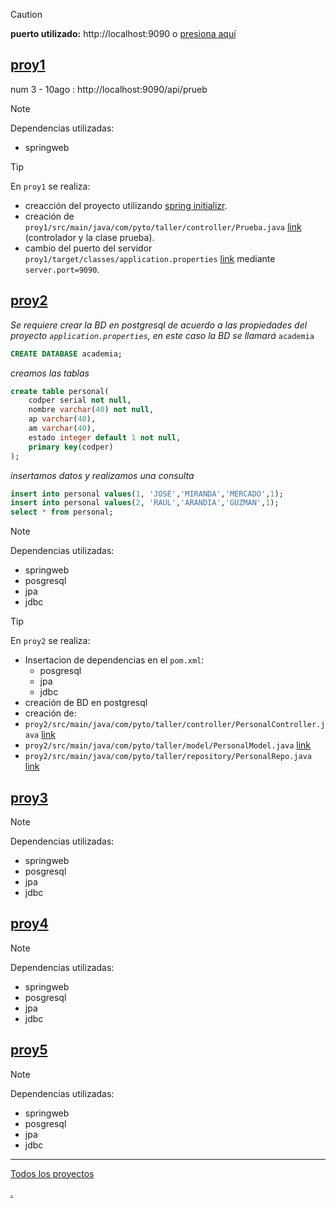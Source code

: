 > [!CAUTION]
>**puerto utilizado:** http://localhost:9090 o [presiona aquí](http://localhost:9090)

## [proy1](/proy1)
num 3 - 10ago : http://localhost:9090/api/prueb
> [!NOTE]
> Dependencias utilizadas:
> - springweb

> [!TIP]
> En `proy1` se realiza:
> - creacción del proyecto utilizando [spring initializr](https://start.spring.io/).
> - creación de `proy1/src/main/java/com/pyto/taller/controller/Prueba.java` [link](proy1/src/main/java/com/pyto/taller/controller/Prueba.java) (controlador y la clase prueba).
> - cambio del puerto del servidor `proy1/target/classes/application.properties` [link](proy1/target/classes/application.properties) mediante `server.port=9090`.

## [proy2](/proy2)
*Se requiere crear la BD en postgresql de acuerdo a las propiedades del proyecto `application.properties`, en este caso la BD se llamará* `academia`
```sql
CREATE DATABASE academia;
```
*creamos las tablas*
```sql
create table personal(
	codper serial not null,
	nombre varchar(40) not null,
	ap varchar(40),
	am varchar(40),
	estado integer default 1 not null,
	primary key(codper)
);
```
*insertamos datos y realizamos una consulta*
```sql
insert into personal values(1, 'JOSE','MIRANDA','MERCADO',1);
insert into personal values(2, 'RAUL','ARANDIA','GUZMAN',1);
select * from personal;
```
> [!NOTE]
> Dependencias utilizadas:
> - springweb
> - posgresql
> - jpa
> - jdbc

> [!TIP]
> En `proy2` se realiza:
> - Insertacion de dependencias en el `pom.xml`:
> 	- posgresql
> 	- jpa
> 	- jdbc
>  - creación de BD en postgresql
>  - creación de:
>  	- `proy2/src/main/java/com/pyto/taller/controller/PersonalController.java` [link](proy2/src/main/java/com/pyto/taller/controller/PersonalController.java)
>  	- `proy2/src/main/java/com/pyto/taller/model/PersonalModel.java` [link](proy2/src/main/java/com/pyto/taller/model/PersonalModel.java)
>  	- `proy2/src/main/java/com/pyto/taller/repository/PersonalRepo.java` [link](proy2/src/main/java/com/pyto/taller/repository/PersonalRepo.java)

## [proy3](/proy3)
> [!NOTE]
> Dependencias utilizadas:
> - springweb
> - posgresql
> - jpa
> - jdbc

## [proy4](/proy4)
> [!NOTE]
> Dependencias utilizadas:
> - springweb
> - posgresql
> - jpa
> - jdbc

## [proy5](/proy5)
> [!NOTE]
> Dependencias utilizadas:
> - springweb
> - posgresql
> - jpa
> - jdbc

---
[Todos los proyectos](https://github.com/jjehu/taller1-springboot/tree/main)

[.](https://docs.github.com/es/get-started/writing-on-github/getting-started-with-writing-and-formatting-on-github/basic-writing-and-formatting-syntax)
